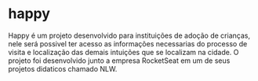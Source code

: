 # happy
Happy é um projeto desenvolvido para instituições de adoção de crianças, nele será possivel ter acesso as informações necessarias do processo de visita e localização das demais intuições que se localizam na cidade. O projeto foi desenvolvido junto a empresa RocketSeat em um de seus projetos didaticos chamado NLW.
